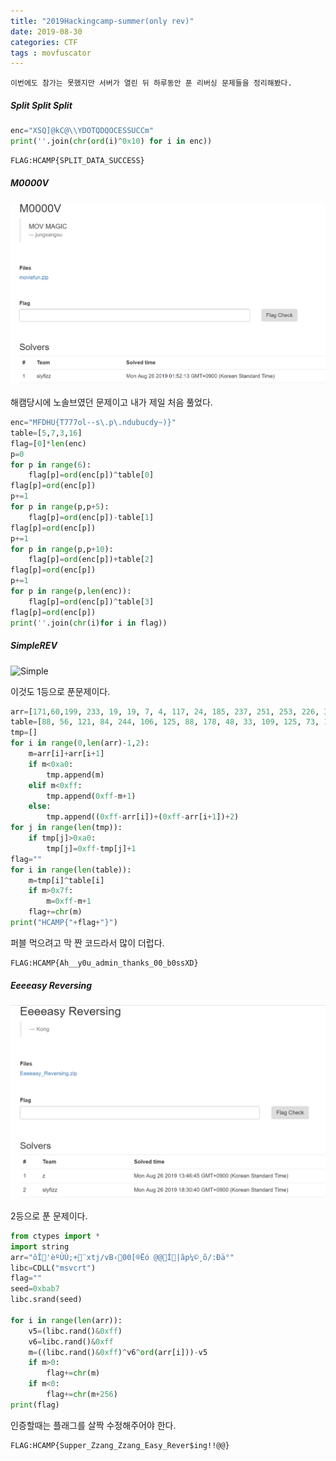 ```yaml
---
title: "2019Hackingcamp-summer(only rev)" 
date: 2019-08-30
categories: CTF
tags : movfuscator
---
```


```
이번에도 참가는 못했지만 서버가 열린 뒤 하루동안 푼 리버싱 문제들을 정리해봤다.
```

##### Split Split Split

```python
enc="XSQ]@kC@\\YDOTQDQOCESSUCCm"
print(''.join(chr(ord(i)^0x10) for i in enc))
```

```
FLAG:HCAMP{SPLIT_DATA_SUCCESS}
```

##### M0000V

![m0v](https://raw.githubusercontent.com/slyfizz3/slyfizz3.github.io/master/image/2019HCAMP/m0v.png)

해캠당시에 노솔브였던 문제이고 내가 제일 처음 풀었다.

```python
enc="MFDHU{T777ol--s\.p\.ndubucdy~)}"
table=[5,7,3,16]
flag=[0]*len(enc)
p=0
for p in range(6):
	flag[p]=ord(enc[p])^table[0]
flag[p]=ord(enc[p])
p+=1
for p in range(p,p+5):
	flag[p]=ord(enc[p])-table[1]
flag[p]=ord(enc[p])
p+=1
for p in range(p,p+10):
	flag[p]=ord(enc[p])+table[2]
flag[p]=ord(enc[p])
p+=1
for p in range(p,len(enc)):
	flag[p]=ord(enc[p])^table[3]
flag[p]=ord(enc[p])
print(''.join(chr(i)for i in flag))
```

##### SimpleREV

![Simple](https://raw.githubusercontent.com/slyfizz3/slyfizz3.github.io/master/image/2019HCAMP/Smple.png)

이것도 1등으로 푼문제이다.

```python
arr=[171,60,199, 233, 19, 19, 7, 4, 117, 24, 185, 237, 251, 253, 226, 37, 120, 91, 140, 32, 220, 112, 199, 61, 89, 186, 238, 252, 196, 196, 43, 108, 61, 65, 61, 226, 18, 87, 121, 240, 225, 61, 15, 149, 253, 8, 143, 178, 19, 194, 172, 189, 14, 189, 63, 185, 55, 38, 143, 102, 161, 221, 207, 181, 196, 132, 232, 126, 104, 215, 121, 117, 197, 59, 28, 91, 232, 153, 236, 113, 88, 108, 68, 50, 250, 25, 201, 65, 50, 128, 170, 161, 75, 208, 38, 36, 25, 159, 79, 38, 220, 58, 14, 122, 104, 57, 104, 165, 131, 87, 255, 74, 143, 129, 220, 230, 105, 45, 107, 190, 144, 237, 199, 21, 138, 68, 0]
table=[88, 56, 121, 84, 244, 106, 125, 88, 178, 48, 33, 109, 125, 73, 12, 255, 31, 113, 2, 26, 65, 108, 53, 224, 73, 167, 70, 123, 5, 79]
tmp=[]
for i in range(0,len(arr)-1,2):
	m=arr[i]+arr[i+1]
	if m<0xa0:
		tmp.append(m)
	elif m<0xff:
		tmp.append(0xff-m+1)
	else:
		tmp.append((0xff-arr[i])+(0xff-arr[i+1])+2)
for j in range(len(tmp)):
	if tmp[j]>0xa0:
		tmp[j]=0xff-tmp[j]+1
flag=""
for i in range(len(table)):
	m=tmp[i]^table[i]
	if m>0x7f:
		m=0xff-m+1
	flag+=chr(m)
print("HCAMP{"+flag+"}")
```
퍼블 먹으려고 막 짠 코드라서 많이 더럽다.

```
FLAG:HCAMP{Ah__y0u_admin_thanks_00_b0ssXD}
```

##### Eeeeasy Reversing

![Easy](https://raw.githubusercontent.com/slyfizz3/slyfizz3.github.io/master/image/2019HCAMP/Easy.png)

2등으로 푼 문제이다.

```python
from ctypes import *
import string
arr="ôÎ'èºÙÙ;+¨xtj/vB‹00[®Ëó	@@Í|ãp¼©¸õ/:Ðä°"
libc=CDLL("msvcrt")
flag=""
seed=0xbab7
libc.srand(seed)

for i in range(len(arr)):
	v5=(libc.rand()&0xff)
	v6=libc.rand()&0xff
	m=((libc.rand()&0xff)^v6^ord(arr[i]))-v5
	if m>0:
		flag+=chr(m)
	if m<0:
		flag+=chr(m+256)
print(flag)
```

인증할때는 플래그를 살짝 수정해주어야 한다.

```
FLAG:HCAMP{Supper_Zzang_Zzang_Easy_Rever$ing!!@@}
```
